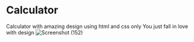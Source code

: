# Calculator
Calculator with amazing design using html and css only You just fall in love with design
![Screenshot (152)](https://user-images.githubusercontent.com/68801205/131225429-cade7aa9-cc24-4261-94bb-a12e7cf124ca.png)

